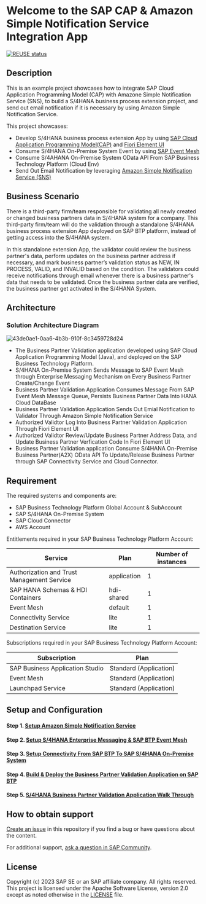 # Welcome to the SAP CAP & Amazon Simple Notification Service Integration App
[![REUSE status](https://api.reuse.software/badge/github.com/SAP-samples/cloud-cap-amazon-sns-integration)](https://api.reuse.software/info/github.com/SAP-samples/cloud-cap-amazon-sns-integration)

## Description
This is an example project showcases how to integrate SAP Cloud Application Programming Model (CAP) with Amazone Simple Notification Service (SNS), to build a S/4HANA business process extension project, and send out email notification if it is necessary by using Amazon Simple Notification Service.

This project showcases:

- Develop S/4HANA business process extension App by using [SAP Cloud Application Programming Model(CAP)](https://cap.cloud.sap/docs/) and [Fiori Element UI](https://ui5.sap.com/#/topic/03265b0408e2432c9571d6b3feb6b1fd)
- Consume S/4HANA On-Premise System Event by using [SAP Event Mesh](https://help.sap.com/viewer/bf82e6b26456494cbdd197057c09979f/Cloud/en-US/df532e8735eb4322b00bfc7e42f84e8d.html)
- Consume S/4AHANA On-Premise System OData API From SAP Business Technology Platform (Cloud Env)
- Send Out Email Notification by leveraging [Amazon Simple Notification Service (SNS)](https://docs.aws.amazon.com/sns/latest/dg/welcome.html)

## Business Scenario
There is a third-party firm/team responsible for validating all newly created or changed business partners data in S/4HANA system for a company. This third-party firm/team will do the validation through a standalone S/4HANA business process extension App deployed on SAP BTP platform, instead of getting access into the S/4HANA system. 

In this standalone extension App, the validator could review the business partner's data, perform updates on the business partner address if necessary, and mark business partner’s validation status as NEW, IN PROCESS, VALID, and INVALID based on the condition. The validators could receive notifications through email whenever there is a business partner's data that needs to be validated. Once the business partner data are verified, the business partner get activated in the S/4HANA System.

## Architecture

### Solution Architecture Diagram
![43de0ae1-0aa6-4b3b-910f-8c3459728d24](https://user-images.githubusercontent.com/29527722/223288208-4d04f097-4d84-4e05-a069-f7e7512026ed.png)
- The Business Partner Validation application developed using SAP Cloud Application Programming Model (Java), and deployed on the SAP Business Technology Platform.
- S/4HANA On-Premise System Sends Message to SAP Event Mesh through Enterprise Messaging Mechanism on Every Business Partner Create/Change Event
- Business Partner Validation Application Consumes Message From SAP Event Mesh Message Queue, Persists Business Partner Data Into HANA Cloud DataBase
- Business Partner Validation Application Sends Out Emial Notification to Validator Through Amazon Simple Notification Service
- Authorized Validtor Log Into Business Partner Validation Application Through Fiori Element UI
- Authorized Validtor Review/Update Business Partner Address Data, and Update Business Partner Verfication Code In Fiori Element UI
- Business Partner Validation application Consume S/4HANA On-Premise Business Partner(A2X) OData API To Update/Release Business Partner through SAP Connectivity Service and Cloud Connector.

## Requirement

The required systems and components are:

- SAP Business Technology Platform Global Account & SubAccount
- SAP S/4HANA On-Premise System
- SAP Cloud Connector
- AWS Account

Entitlements required in your SAP Business Technology Platform Account:

| Service                     | Plan             | Number of instances |
| --------------------------- | ---------------- | ------------------- |
| Authorization and Trust Management Service      | application    | 1                   |
| SAP HANA Schemas & HDI Containers      | hdi-shared    | 1                   |
| Event Mesh     | 	default    | 1                   |
| Connectivity Service      | lite    | 1                   |
| Destination Service      | lite    | 1                   |

Subscriptions required in your SAP Business Technology Platform Account:

| Subscription               | Plan                                                   |
| -------------------------- | ------------------------------------------------------ |
| SAP Business Application Studio|  Standard (Application)                                |
| Event Mesh|  Standard (Application)                                |
| Launchpad Service|  Standard (Application)                                |

## Setup and Configuration

#### Step 1. [Setup Amazon Simple Notification Service](./tutorials/Step%201%20-%20Setup%20Amazon%20Simple%20Notification%20Service/README.md)

#### Step 2. [Setup S/4HANA Enterprise Messaging & SAP BTP Event Mesh](/tutorials/Step%202%20-%20Setup%20S4HANA%20Enterprise%20Messaging%20%26%20SAP%20BTP%20Event%20Mesh/README.md)

#### Step 3. [Setup Connectivity From SAP BTP To SAP S/4HANA On-Premise System](/tutorials/Step%203%20-%20Setup%20Connectivity%20From%20SAP%20BTP%20To%20SAP%20S4HANA%20On-Premise%20System/README.md)

#### Step 4. [Build & Deploy the Business Partner Validation Application on SAP BTP](/tutorials/Step%204%20-%20Build%20%26%20Deploy%20the%20Business%20Partner%20Validation%20Application%20on%20SAP%20BTP/README.md)

#### Step 5. [S/4HANA Business Partner Validation Application Walk Through](/tutorials/Step%205.%20S4HANA%20Business%20Partner%20Validation%20Application%20Walk%20Through/README.md)

## How to obtain support
[Create an issue](https://github.com/SAP-samples/<repository-name>/issues) in this repository if you find a bug or have questions about the content.

For additional support, [ask a question in SAP Community](https://answers.sap.com/questions/ask.html).

## License
Copyright (c) 2023 SAP SE or an SAP affiliate company. All rights reserved. This project is licensed under the Apache Software License, version 2.0 except as noted otherwise in the [LICENSE](LICENSE) file.

